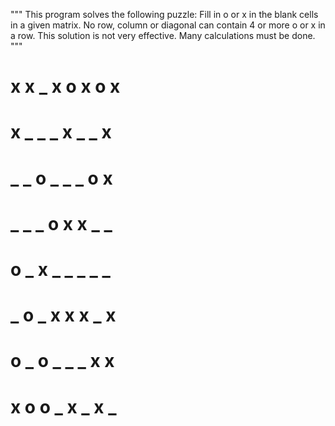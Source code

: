 """ This program solves the following puzzle:
    Fill in o or x in the blank cells in a given matrix.
    No row, column or diagonal can contain 4 or more o or x in a row.
    This solution is not very effective. Many calculations must be done. """

#   x   x   _   x   o   x   o   x
#   x   _   _   _   x   _   _   x
#   _   _   o   _   _   _   o   x
#   _   _   _   o   x   x   _   _
#   o   _   x   _   _   _   _   _
#   _   o   _   x   x   x   _   x
#   o   _   o   _   _   _   x   x
#   x   o   o   _   x   _   x   _
